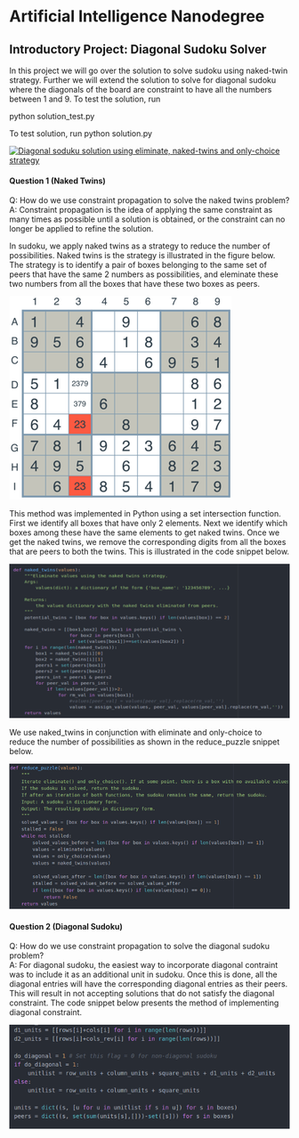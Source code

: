 
# Artificial Intelligence Nanodegree
## Introductory Project: Diagonal Sudoku Solver



In this project we will go over the solution to solve sudoku using naked-twin strategy. Further we will extend the solution to solve for diagonal sudoku where the diagonals of the board are constraint to have all the numbers between 1 and 9. To test the solution, run 

  python solution_test.py

To test solution, run 
  python solution.py

[![Diagonal soduku solution using eliminate, naked-twins and only-choice strategy](https://img.youtube.com/vi/yydvSjBucgc/0.jpg)](https://www.youtube.com/watch?v=yydvSjBucgc)

#### Question 1 (Naked Twins)
Q: How do we use constraint propagation to solve the naked twins problem?  
A: Constraint propagation is the idea of applying the same constraint as many times as possible until a solution is obtained, or the constraint can no longer be applied to refine the solution.

In sudoku, we apply naked twins as a strategy to reduce the number of possibilities. Naked twins is the strategy is illustrated in the figure below. The strategy is to identify a pair of boxes belonging to the same set of peers that have the same 2 numbers as possibilities, and eleminate these two numbers from all the boxes that have these two boxes as peers.

<img src='images/naked-twins.png'>

This method was implemented in Python using a set intersection function. First we identify all boxes that have only 2 elements. Next we identify which boxes among these have the same elements to get naked twins. Once we get the naked twins, we remove the corresponding digits from all the boxes that are peers to both the twins. This is illustrated in the code snippet below.

<img src='images/naked_twins.png'>

We use naked_twins in conjunction with eliminate and only-choice to reduce the number of possibilities as shown in the reduce_puzzle snippet below.



<img src='images/reduce_puzzle.png'>


#### Question 2 (Diagonal Sudoku)
Q: How do we use constraint propagation to solve the diagonal sudoku problem?  
A: For diagonal sudoku, the easiest way to incorporate diagonal contraint was to include it as an additional unit in sudoku. Once this is done, all the diagonal entries will have the corresponding diagonal entries as their peers. This will result in not accepting solutions that do not satisfy the diagonal constraint. The code snippet below presents the method of implementing diagonal constraint.


<img src='images/diagonal.png'>
